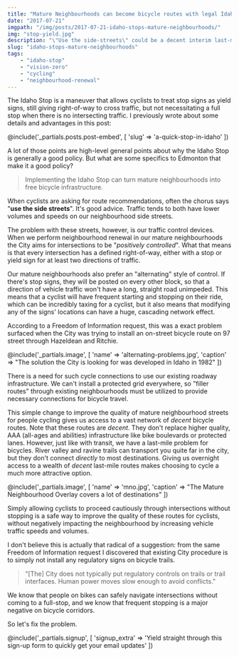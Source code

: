 ```yaml
---
title: "Mature Neighbourhoods can become bicycle routes with legal Idaho stops"
date: "2017-07-21"
imgpath: "/img/posts/2017-07-21-idaho-stops-mature-neighbourhoods/"
img: "stop-yield.jpg"
description: "\"Use the side-streets\" could be a decent interim last-mile policy, if we eliminate some of the start-stopping"
slug: "idaho-stops-mature-neighbourhoods"
tags: 
    - "idaho-stop"
    - "vision-zero"
    - "cycling"
    - "neighbourhood-renewal"
---
```


The Idaho Stop is a maneuver that allows cyclists to treat stop signs as yield signs, still giving right-of-way to cross
traffic, but not necessitating a full stop when there is no intersecting traffic. I previously wrote about some details and 
advantages in this post:

@include('_partials.posts.post-embed', [ 'slug' => 'a-quick-stop-in-idaho' ])

A lot of those points are high-level general points about why the Idaho Stop is generally a good policy. But what are some
specifics to Edmonton that make it a good policy?

> Implementing the Idaho Stop can turn mature neighbourhoods into free bicycle infrastructure.

When cyclists are asking for route recommendations, often the chorus says "**use the side streets**". It's good advice.
Traffic tends to both have lower volumes and speeds on our neighbourhood side streets.

The problem with these streets, however, is our traffic control devices. When we perform neighbourhood renewal in our
mature neighbourhoods the City aims for intersections to be "*positively controlled*". What that means is that every
intersection has a defined right-of-way, either with a stop or yield sign for at least two directions of traffic.

Our mature neighbourhoods also prefer an "alternating" style of control. If there's stop signs, they will be posted on every other block,
so that a direction of vehicle traffic won't have a long, straight road unimpeded. This means that a cyclist will have frequent
starting and stopping on their ride, which can be incredibly taxing for a cyclist, but it also means that modifying any of
the signs' locations can have a huge, cascading network effect.

According to a Freedom of Information request, this was a exact problem surfaced when the City was trying to install an on-street bicycle
route on 97 street through Hazeldean and Ritchie.

@include('_partials.image', [ 'name' => 'alternating-problems.jpg', 'caption' => "The solution the City is looking for was developed in Idaho in 1982" ])

There is a need for such cycle connections to use our existing roadway infrastructure. We can't install a protected grid everywhere,
so "filler routes" through existing neighbourhoods must be utilized to provide necessary connections for bicycle travel.

This simple change to improve the quality of mature neighbourhood streets for people cycling gives us access to a vast
network of *decent* bicycle routes. Note that these routes are *decent*. They don't replace higher quality, AAA (all-ages and abilities) infrastructure
like bike boulevards or protected lanes. However, just like with transit, we have a last-mile problem for bicycles. River valley and ravine trails
can transport you quite far in the city, but they don't connect *directly* to most destinations. Giving us overnight access to
a wealth of *decent* last-mile routes makes choosing to cycle a much more attractive option.

@include('_partials.image', [ 'name' => 'mno.jpg', 'caption' => "The Mature Neighbourhood Overlay covers a lot of destinations" ])

Simply allowing cyclists to proceed cautiously through intersections without stopping is a safe way to improve the quality
of these routes for cyclists, without negatively impacting the neighbourhood by increasing vehicle traffic speeds and volumes.

I don't believe this is actually that radical of a suggestion: from the same Freedom of Information request I discovered that existing City procedure
is to simply not install any regulatory signs on bicycle trails.

> "[The] City does not typically put regulatory controls on trails or trail interfaces. Human power moves slow enough to avoid conflicts."

We know that people on bikes can safely navigate intersections without coming to a full-stop, and we know that frequent stopping
is a major negative on bicycle corridors.

So let's fix the problem.

@include('_partials.signup', [ 'signup_extra' => 'Yield straight through this sign-up form to quickly get your email updates' ])
